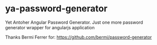 # ya-password-generator
Yet Antoher Angular Password Generator.
Just one more password generator wrapper for angularjs application

Thanks Bermi Ferrer for: https://github.com/bermi/password-generator
